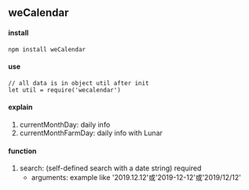 ## weCalendar

#### install
```
npm install weCalendar
```

#### use
```
// all data is in object util after init
let util = require('wecalendar')
```

#### explain
1. currentMonthDay: daily info 
1. currentMonthFarmDay: daily info with Lunar

#### function
1. search: (self-defined search with a date string) required
    * arguments: example like '2019.12.12'或'2019-12-12'或'2019/12/12'
